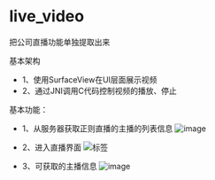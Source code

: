 # live_video
把公司直播功能单独提取出来

基本架构
- 1、使用SurfaceView在UI层面展示视频
- 2、通过JNI调用C代码控制视频的播放、停止


基本功能：

- 1、从服务器获取正则直播的主播的列表信息
![image](http://images2015.cnblogs.com/blog/795730/201606/795730-20160627131035062-613592366.jpg)

- 2、进入直播界面
![标签](http://images2015.cnblogs.com/blog/795730/201606/795730-20160627131035734-1801377544.jpg)

- 3、可获取的主播信息
![image](http://images2015.cnblogs.com/blog/795730/201606/795730-20160627131036937-130664018.png)
